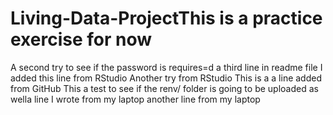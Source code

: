# Living-Data-ProjectThis is a practice exercise for now
A second try to see if the password is requires=d
a third line in readme file
I added this line from RStudio
Another try from RStudio
This is a a line added from GitHub
This a test to see if the renv/ folder is going to be uploaded as wella line I wrote from my laptop
another line from my laptop

